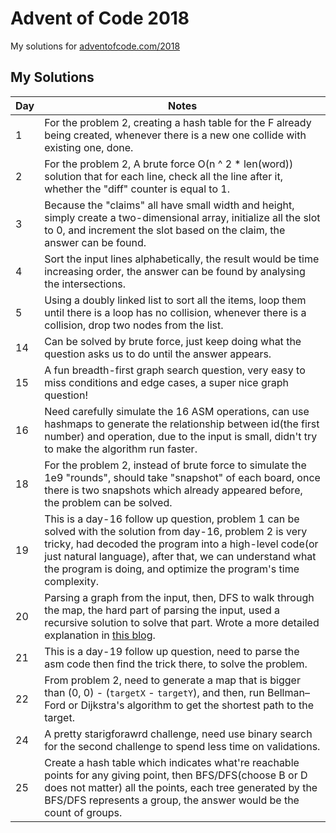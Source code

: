 # Advent of Code 2018
My solutions for [adventofcode.com/2018](https://adventofcode.com/2018)

## My Solutions
| Day | Notes |
|---|-------|
| 1  | For the problem 2, creating a hash table for the F already being created, whenever there is a new one collide with existing one, done.|
| 2  | For the problem 2, A brute force O(n ^ 2 * len(word)) solution that for each line, check all the line after it, whether the "diff" counter is equal to 1.|
| 3  | Because the "claims" all have small width and height, simply create a two-dimensional array, initialize all the slot to 0, and increment the slot based on the claim, the answer can be found.|
| 4  | Sort the input lines alphabetically, the result would be time increasing order, the answer can be found by analysing the intersections.|
| 5  | Using a doubly linked list to sort all the items, loop them until there is a loop has no collision, whenever there is a collision, drop two nodes from the list.|
| 14 | Can be solved by brute force, just keep doing what the question asks us to do until the answer appears.|
| 15 | A fun breadth-first graph search question, very easy to miss conditions and edge cases, a super nice graph question!|
| 16 | Need carefully simulate the 16 ASM operations, can use hashmaps to generate the relationship between id(the first number) and operation, due to the input is small, didn't try to make the algorithm run faster.|
| 18 | For the problem 2, instead of brute force to simulate the 1e9 "rounds", should take "snapshot" of each board, once there is two snapshots which already appeared before, the problem can be solved.|
| 19 | This is a day-16 follow up question, problem 1 can be solved with the solution from day-16, problem 2 is very tricky, had decoded the program into a high-level code(or just natural language), after that, we can understand what the program is doing, and optimize the program's time complexity.|
| 20 | Parsing a graph from the input, then, DFS to walk through the map, the hard part of parsing the input, used a recursive solution to solve that part. Wrote a more detailed explanation in [this blog](https://medium.com/@davidguandev/aoc-2018-day-20-a-regular-map-1ef024e85c22).|
| 21 | This is a day-19 follow up question, need to parse the asm code then find the trick there, to solve the problem.|
| 22 | From problem 2, need to generate a map that is bigger than (0, 0) - (`targetX` - `targetY`), and then, run Bellman–Ford or Dijkstra's algorithm to get the shortest path to the target.|
| 24 | A pretty starigforawrd challenge, need use binary search for the second challenge to spend less time on validations.|
| 25 | Create a hash table which indicates what're reachable points for any giving point, then BFS/DFS(choose B or D does not matter) all the points, each tree generated by the BFS/DFS represents a group, the answer would be the count of groups. |

